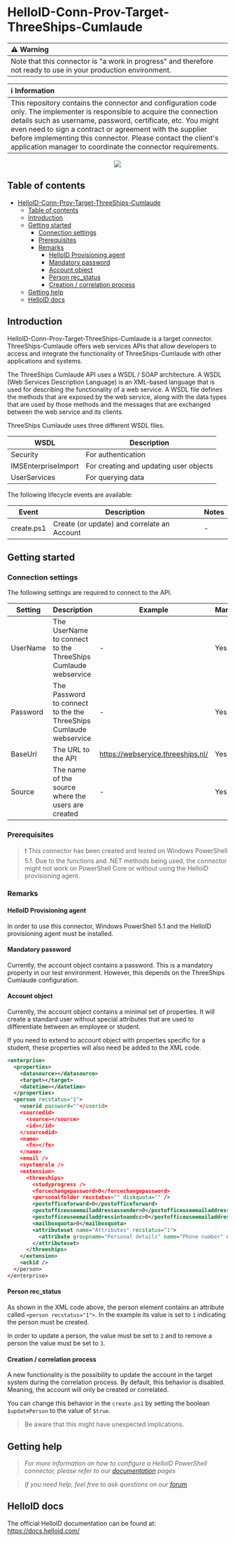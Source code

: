 
# HelloID-Conn-Prov-Target-ThreeShips-Cumlaude

| :warning: Warning |
|:---------------------------|
| Note that this connector is "a work in progress" and therefore not ready to use in your production environment. |

| :information_source: Information |
|:---------------------------|
| This repository contains the connector and configuration code only. The implementer is responsible to acquire the connection details such as username, password, certificate, etc. You might even need to sign a contract or agreement with the supplier before implementing this connector. Please contact the client's application manager to coordinate the connector requirements. |

<p align="center">
  <img src="https://www.threeships.nl/Pages/Market/Content/Themes/threeships_enterprises/images/logo_threeships_enterprises.png">
</p>

## Table of contents

- [HelloID-Conn-Prov-Target-ThreeShips-Cumlaude](#helloid-conn-prov-target-threeships-cumlaude)
  - [Table of contents](#table-of-contents)
  - [Introduction](#introduction)
  - [Getting started](#getting-started)
    - [Connection settings](#connection-settings)
    - [Prerequisites](#prerequisites)
    - [Remarks](#remarks)
      - [HelloID Provisioning agent](#helloid-provisioning-agent)
      - [Mandatory password](#mandatory-password)
      - [Account object](#account-object)
      - [Person rec\_status](#person-rec_status)
      - [Creation / correlation process](#creation--correlation-process)
  - [Getting help](#getting-help)
  - [HelloID docs](#helloid-docs)

## Introduction

HelloID-Conn-Prov-Target-ThreeShips-Cumlaude is a target connector. ThreeShips-Cumlaude offers web services APIs that allow developers to access and integrate the functionality of ThreeShips-Cumlaude with other applications and systems.

The ThreeShips Cumlaude API uses a WSDL / SOAP architecture. A WSDL (Web Services Description Language) is an XML-based language that is used for describing the functionality of a web service. A WSDL file defines the methods that are exposed by the web service, along with the data types that are used by those methods and the messages that are exchanged between the web service and its clients.

ThreeShips Cumlaude uses three different WSDL files.

| WSDL     | Description |
| ------------ | ----------- |
| Security     | For authentication |
| IMSEnterpriseImport | For creating and updating user objects |
| UserServices | For querying data |

The following lifecycle events are available:

| Event  | Description | Notes |
|---	 |---	|---	|
| create.ps1 | Create (or update) and correlate an Account | - |

## Getting started

### Connection settings

The following settings are required to connect to the API.

| Setting| Description| Example   | Mandatory |
| ------------ | -----------| ----------- | ----------- |
| UserName| The UserName to connect to the ThreeShips Cumlaude webservice | - | Yes
| Password| The Password to connect to the the ThreeShips Cumlaude webservice  | - | Yes
| BaseUrl| The URL to the API| https://webservice.threeships.nl/ | Yes
| Source| The name of the source where the users are created | - | Yes

### Prerequisites

> :exclamation: This connector has been created and tested on Windows PowerShell 5.1. Due to the functions and .NET methods being used, the connector might not work on PowerShell Core or without using the HelloID provisioning agent.

### Remarks

#### HelloID Provisioning agent

In order to use this connector, Windows PowerShell 5.1 and the HelloID provisioning agent must be installed.

#### Mandatory password

Currently, the account object contains a password. This is a mandatory property in our test environment. However, this depends on the ThreeShips Cumlaude configuration.

#### Account object

Currently, the account object contains a minimal set of properties. It will create a standard user without special attributes that are used to differentiate between an employee or student.

If you need to extend to account object with properties specific for a student, these properties will also need be added to the XML code.

```xml
<enterprise>
  <properties>
    <datasource></datasource>
    <target></target>
    <datetime></datetime>
  </properties>
  <person recstatus="1">
    <userid password=""</userid>
    <sourcedid>
      <source></source>
      <id></id>
    </sourcedid>
    <name>
      <fn></fn>
    </name>
    <email />
    <systemrole />
    <extension>
      <threeships>
        <studyprogress />
        <forcechangepassword>0</forcechangepassword>
        <personalfolder recstatus="" diskquota="" />
        <postofficeforward>0</postofficeforward>
        <postofficeuseemailaddressassender>0</postofficeuseemailaddressassender>
        <postofficeuseemailaddressintoandcc>0</postofficeuseemailaddressintoandcc>
        <mailboxquota>0</mailboxquota>
        <attributeset name="Attributes" recstatus="1">
          <attribute groupname="Personal details" name="Phone number" datatype="0" recstatus="1"></attribute>
        </attributeset>
      </threeships>
    </extension>
    <eckid />
  </person>
</enterprise>
```

#### Person rec_status

As shown in the XML code above, the person element contains an attribute called `<person recstatus="1">`. In the example its value is set to `1` indicating the person must be created.

In order to update a person, the value must be set to `2` and to remove a person the value must be set to `3`.

#### Creation / correlation process

A new functionality is the possibility to update the account in the target system during the correlation process. By default, this behavior is disabled. Meaning, the account will only be created or correlated.

You can change this behavior in the `create.ps1` by setting the boolean `$updatePerson` to the value of `$true`.

> Be aware that this might have unexpected implications.

## Getting help

> _For more information on how to configure a HelloID PowerShell connector, please refer to our [documentation](https://docs.helloid.com/hc/en-us/articles/360012558020-Configure-a-custom-PowerShell-target-system) pages_

> _If you need help, feel free to ask questions on our [forum](https://forum.helloid.com)_

## HelloID docs

The official HelloID documentation can be found at: https://docs.helloid.com/
